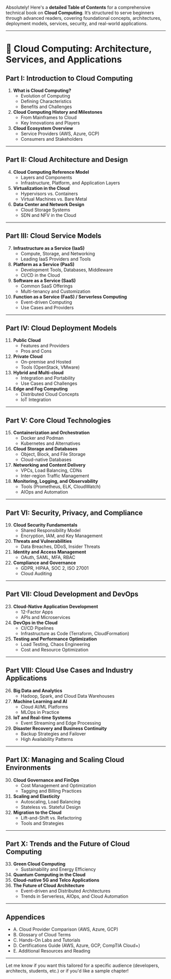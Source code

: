 Absolutely! Here's a **detailed Table of Contents** for a comprehensive technical book on **Cloud Computing**. It’s structured to serve beginners through advanced readers, covering foundational concepts, architectures, deployment models, services, security, and real-world applications.

---

# 📘 **Cloud Computing: Architecture, Services, and Applications**

## **Part I: Introduction to Cloud Computing**
1. **What is Cloud Computing?**
   - Evolution of Computing
   - Defining Characteristics
   - Benefits and Challenges
2. **Cloud Computing History and Milestones**
   - From Mainframes to Cloud
   - Key Innovations and Players
3. **Cloud Ecosystem Overview**
   - Service Providers (AWS, Azure, GCP)
   - Consumers and Stakeholders

---

## **Part II: Cloud Architecture and Design**
4. **Cloud Computing Reference Model**
   - Layers and Components
   - Infrastructure, Platform, and Application Layers
5. **Virtualization in the Cloud**
   - Hypervisors vs. Containers
   - Virtual Machines vs. Bare Metal
6. **Data Center and Network Design**
   - Cloud Storage Systems
   - SDN and NFV in the Cloud

---

## **Part III: Cloud Service Models**
7. **Infrastructure as a Service (IaaS)**
   - Compute, Storage, and Networking
   - Leading IaaS Providers and Tools
8. **Platform as a Service (PaaS)**
   - Development Tools, Databases, Middleware
   - CI/CD in the Cloud
9. **Software as a Service (SaaS)**
   - Common SaaS Offerings
   - Multi-tenancy and Customization
10. **Function as a Service (FaaS) / Serverless Computing**
    - Event-driven Computing
    - Use Cases and Providers

---

## **Part IV: Cloud Deployment Models**
11. **Public Cloud**
    - Features and Providers
    - Pros and Cons
12. **Private Cloud**
    - On-premise and Hosted
    - Tools (OpenStack, VMware)
13. **Hybrid and Multi-cloud**
    - Integration and Portability
    - Use Cases and Challenges
14. **Edge and Fog Computing**
    - Distributed Cloud Concepts
    - IoT Integration

---

## **Part V: Core Cloud Technologies**
15. **Containerization and Orchestration**
    - Docker and Podman
    - Kubernetes and Alternatives
16. **Cloud Storage and Databases**
    - Object, Block, and File Storage
    - Cloud-native Databases
17. **Networking and Content Delivery**
    - VPCs, Load Balancing, CDNs
    - Inter-region Traffic Management
18. **Monitoring, Logging, and Observability**
    - Tools (Prometheus, ELK, CloudWatch)
    - AIOps and Automation

---

## **Part VI: Security, Privacy, and Compliance**
19. **Cloud Security Fundamentals**
    - Shared Responsibility Model
    - Encryption, IAM, and Key Management
20. **Threats and Vulnerabilities**
    - Data Breaches, DDoS, Insider Threats
21. **Identity and Access Management**
    - OAuth, SAML, MFA, RBAC
22. **Compliance and Governance**
    - GDPR, HIPAA, SOC 2, ISO 27001
    - Cloud Auditing

---

## **Part VII: Cloud Development and DevOps**
23. **Cloud-Native Application Development**
    - 12-Factor Apps
    - APIs and Microservices
24. **DevOps in the Cloud**
    - CI/CD Pipelines
    - Infrastructure as Code (Terraform, CloudFormation)
25. **Testing and Performance Optimization**
    - Load Testing, Chaos Engineering
    - Cost and Resource Optimization

---

## **Part VIII: Cloud Use Cases and Industry Applications**
26. **Big Data and Analytics**
    - Hadoop, Spark, and Cloud Data Warehouses
27. **Machine Learning and AI**
    - Cloud AI/ML Platforms
    - MLOps in Practice
28. **IoT and Real-time Systems**
    - Event Streaming and Edge Processing
29. **Disaster Recovery and Business Continuity**
    - Backup Strategies and Failover
    - High Availability Patterns

---

## **Part IX: Managing and Scaling Cloud Environments**
30. **Cloud Governance and FinOps**
    - Cost Management and Optimization
    - Tagging and Billing Practices
31. **Scaling and Elasticity**
    - Autoscaling, Load Balancing
    - Stateless vs. Stateful Design
32. **Migration to the Cloud**
    - Lift-and-Shift vs. Refactoring
    - Tools and Strategies

---

## **Part X: Trends and the Future of Cloud Computing**
33. **Green Cloud Computing**
    - Sustainability and Energy Efficiency
34. **Quantum Computing in the Cloud**
35. **Cloud-native 5G and Telco Applications**
36. **The Future of Cloud Architecture**
    - Event-driven and Distributed Architectures
    - Trends in Serverless, AIOps, and Cloud Automation

---

## **Appendices**
- A. Cloud Provider Comparison (AWS, Azure, GCP)
- B. Glossary of Cloud Terms
- C. Hands-On Labs and Tutorials
- D. Certifications Guide (AWS, Azure, GCP, CompTIA Cloud+)
- E. Additional Resources and Reading

---

Let me know if you want this tailored for a specific audience (developers, architects, students, etc.) or if you'd like a sample chapter!
